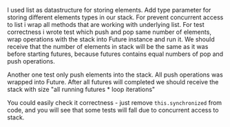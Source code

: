 I used list as datastructure for storing elements. Add type parameter for storing
different elements types in our stack. For prevent concurrent access to list i wrap all
methods that are working with underlying list. For test correctness i wrote
test which push and pop same number of elements, wrap operations with the stack into Future instance
and run it. We should receive that the number of elements in stack will be the same as it was before
starting futures, because futures contains equal numbers of pop and push operations.

Another one test only push elements into the stack. All push operations was wrapped into Future. 
After all futures will completed we should receive the stack with size "all running futures * loop iterations"

You could easily check it correctness - just remove `this.synchronized` from code, and you will
see that some tests will fall due to concurrent access to stack.
